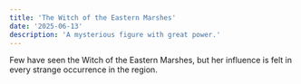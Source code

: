 ```yaml
---
title: 'The Witch of the Eastern Marshes'
date: '2025-06-13'
description: 'A mysterious figure with great power.'
---
```


Few have seen the Witch of the Eastern Marshes, but her influence is felt in every strange occurrence in the region.
